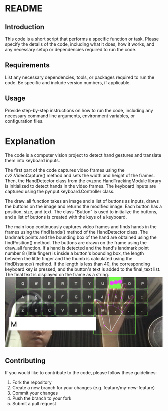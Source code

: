 # README
## Introduction
This code is a short script that performs a specific function or task. Please specify the details of the code, including what it does, how it works, and any necessary setup or dependencies required to run the code.

## Requirements
List any necessary dependencies, tools, or packages required to run the code. Be specific and include version numbers, if applicable.

## Usage
Provide step-by-step instructions on how to run the code, including any necessary command line arguments, environment variables, or configuration files.

# Explanation
The code is a computer vision project to detect hand gestures and translate them into keyboard inputs.

The first part of the code captures video frames using the cv2.VideoCapture() method and sets the width and height of the frames. Then, the HandDetector class from the cvzone.HandTrackingModule library is initialized to detect hands in the video frames. The keyboard inputs are captured using the pynput.keyboard.Controller class.

The draw_all function takes an image and a list of buttons as inputs, draws the buttons on the image and returns the modified image. Each button has a position, size, and text. The class "Button" is used to initialize the buttons, and a list of buttons is created with the keys of a keyboard.

The main loop continuously captures video frames and finds hands in the frames using the findHands() method of the HandDetector class. The landmark points and the bounding box of the hand are obtained using the findPosition() method. The buttons are drawn on the frame using the draw_all function. If a hand is detected and the hand's landmark point number 8 (little finger) is inside a button's bounding box, the length between the little finger and the thumb is calculated using the findDistance() method. If the length is less than 40, the corresponding keyboard key is pressed, and the button's text is added to the final_text list. The final text is displayed on the frame as a string.
![VirtualKeyboard](https://github.com/micsupasun/computer_vision/blob/main/virtual_keyboard/image_vr.png)


## Contributing
If you would like to contribute to the code, please follow these guidelines:

1. Fork the repository
2. Create a new branch for your changes (e.g. feature/my-new-feature)
3. Commit your changes
4. Push the branch to your fork
5. Submit a pull request


